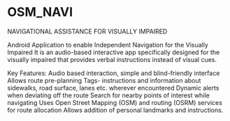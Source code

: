 # OSM_NAVI

NAVIGATIONAL ASSISTANCE FOR VISUALLY IMPAIRED

Android Application to enable Independent Navigation for the Visually Impaired
It is an audio-based interactive app specifically designed for the visually impaired that provides verbal instructions instead of visual cues. 

Key Features:
Audio based interaction, simple and blind-friendly interface
Allows route pre-planning
Tags- instructions and information about sidewalks, road surface, lanes etc. wherever encountered
Dynamic alerts when deviating off the route
Search for nearby points of interest while navigating
Uses Open Street Mapping (OSM) and routing (OSRM) services for route allocation
Allows addition of personal landmarks and instructions.
